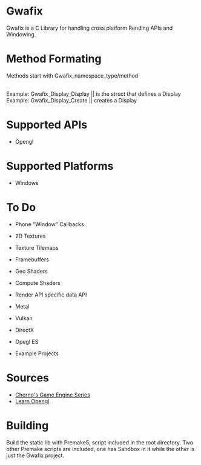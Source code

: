 # Gwafix
Gwafix is a C Library for handling cross platform Rending APIs and Windowing.

# Method Formating
Methods start with Gwafix_namespace_type/method <br />
<br />

Example: Gwafix_Display_Display || is the struct that defines a Display <br />
Example: Gwafix_Display_Create || creates a Display

# Supported APIs
- Opengl

# Supported Platforms
- Windows

# To Do
- Phone "Window" Callbacks
- 2D Textures
- Texture Tilemaps
- Framebuffers
- Geo Shaders
- Compute Shaders

- Render API specific data API

- Metal
- Vulkan
- DirectX
- Opegl ES

- Example Projects

# Sources

- [Cherno's Game Engine Series](https://www.youtube.com/playlist?list=PLlrATfBNZ98dC-V-N3m0Go4deliWHPFwT)
- [Learn Opengl](https://learnopengl.com/)

# Building
Build the static lib with Premake5, script included in the root directory. Two other Premake scripts are included, one has Sandbox in it while the other is just the Gwafix project.
